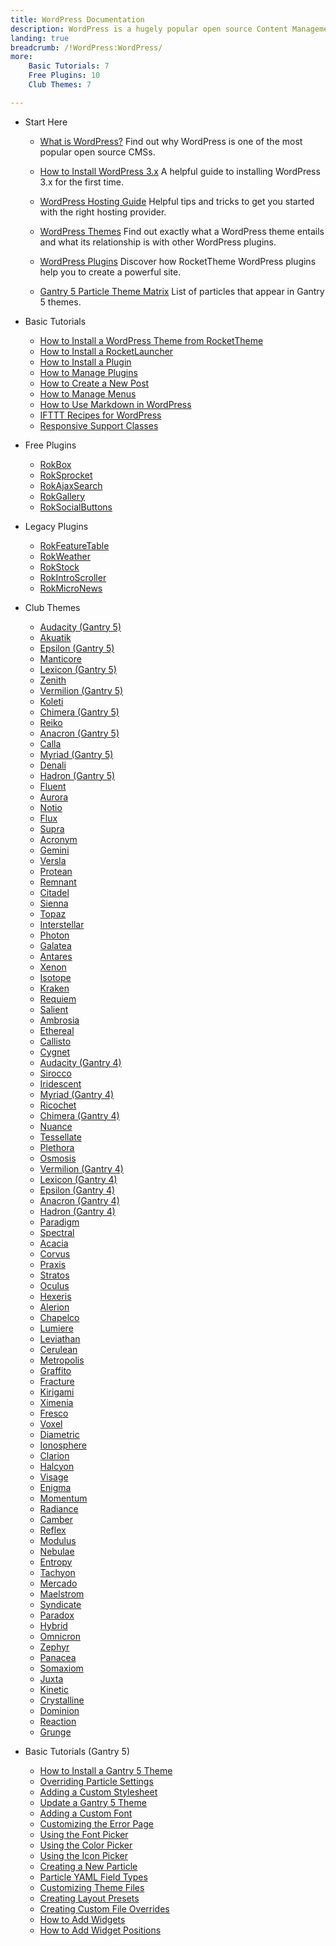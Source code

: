```yaml
---
title: WordPress Documentation
description: WordPress is a hugely popular open source Content Management System (CMS). This section enables you to find out more about WordPress and how to use it with RocketTheme Themes and Plugins.
landing: true
breadcrumb: /!WordPress:WordPress/
more:
	Basic Tutorials: 7
	Free Plugins: 10
	Club Themes: 7

---
```


* Start Here

	- [What is WordPress?](start/)
	  Find out why WordPress is one of the most popular open source CMSs.

	- [How to Install WordPress 3.x](start/install_wordpress_3x.md)
	  A helpful guide to installing WordPress 3.x for the first time.

	- [WordPress Hosting Guide](../hosting/wordpress.md)
	  Helpful tips and tricks to get you started with the right hosting provider.

	- [WordPress Themes](start/themes.md)
	  Find out exactly what a WordPress theme entails and what its relationship is with other WordPress plugins.

	- [WordPress Plugins](start/plugins.md)
	  Discover how RocketTheme WordPress plugins help you to create a powerful site.

  - [Gantry 5 Particle Theme Matrix](https://rockettheme.com/images/common/particles_list.pdf)
	  List of particles that appear in Gantry 5 themes.

<!-- -->

* Basic Tutorials

	- [How to Install a WordPress Theme from RocketTheme](start/themes.md#how-to-install-a-wordpress-theme-from-rockettheme)
	- [How to Install a RocketLauncher](start/rocketlauncher.md)
	- [How to Install a Plugin](start/plugins.md#how-to-install-a-plugin)
	- [How to Manage Plugins](start/plugins.md#how-to-manage-plugins)
	- [How to Create a New Post](start/post.md)
	- [How to Manage Menus](start/menus.md)
	- [How to Use Markdown in WordPress](http://www.rockettheme.com/blog/wordpress/136-how-to-use-markdown-in-wordpress)
	- [IFTTT Recipes for WordPress](http://www.rockettheme.com/blog/reviews/121-ifttt-recipes-for-wordpress-users)
	- [Responsive Support Classes](start/responsive_support_classes.md)

<!-- -->

* Free Plugins

	- [RokBox](plugins/rokbox)
	- [RokSprocket](plugins/roksprocket/)
	- [RokAjaxSearch](plugins/rokajaxsearch/)
	- [RokGallery](plugins/rokgallery/)
	- [RokSocialButtons](plugins/roksocialbuttons)

<!-- -->

* Legacy Plugins

	- [RokFeatureTable](plugins/rokfeaturetable/)
	- [RokWeather](plugins/rokweather/)
	- [RokStock](plugins/rokstock/)
	- [RokIntroScroller](plugins/rokintroscroller)
	- [RokMicroNews](plugins/rokmicronews)

<!-- -->

* Club Themes

	* [Audacity (Gantry 5)](themes/audacity)
	* [Akuatik](themes/akuatik)
	* [Epsilon (Gantry 5)](themes/epsilon)
	* [Manticore](themes/manticore)
	* [Lexicon (Gantry 5)](themes/lexicon)
	* [Zenith](themes/zenith)
	* [Vermilion (Gantry 5)](themes/vermilion)
	* [Koleti](themes/koleti)
	* [Chimera (Gantry 5)](themes/chimera)
	* [Reiko](themes/reiko)
	* [Anacron (Gantry 5)](themes/anacron)
	* [Calla](themes/calla)
	* [Myriad (Gantry 5)](themes/myriad)
	* [Denali](themes/denali)
	* [Hadron (Gantry 5)](themes/hadron)
	* [Fluent](themes/fluent)
	* [Aurora](themes/aurora)
	* [Notio](themes/notio)
	* [Flux](themes/flux)
	* [Supra](themes/supra)
	* [Acronym](themes/acronym)
	* [Gemini](themes/gemini)
	* [Versla](themes/versla)
	* [Protean](themes/protean)
	* [Remnant](themes/remnant)
	* [Citadel](themes/citadel)
	* [Sienna](themes/sienna)
	* [Topaz](themes/topaz)
	* [Interstellar](themes/interstellar)
	* [Photon](themes/photon)
	* [Galatea](themes/galatea)
	* [Antares](themes/antares)
	* [Xenon](themes/xenon)
	* [Isotope](themes/isotope)
	* [Kraken](themes/kraken)
	* [Requiem](themes/requiem)
	* [Salient](themes/salient)
	* [Ambrosia](themes/ambrosia)
	* [Ethereal](themes/ethereal)
	* [Callisto](themes/callisto)
	* [Cygnet](themes/cygnet)
	* [Audacity (Gantry 4)](themes/g4audacity)
	* [Sirocco](themes/sirocco)
	* [Iridescent](themes/iridescent)
	* [Myriad (Gantry 4)](themes/g4myriad)
	* [Ricochet](themes/ricochet)
	* [Chimera (Gantry 4)](themes/g4chimera)
	* [Nuance](themes/nuance)
	* [Tessellate](themes/tessellate)
	* [Plethora](themes/plethora)
	* [Osmosis](themes/osmosis)
	* [Vermilion (Gantry 4)](themes/g4vermilion)
	* [Lexicon (Gantry 4)](themes/g4lexicon)
	* [Epsilon (Gantry 4)](themes/g4epsilon)
	* [Anacron (Gantry 4)](themes/g4anacron)
	* [Hadron (Gantry 4)](themes/g4hadron)
	* [Paradigm](themes/paradigm)
	* [Spectral](themes/spectral)
	* [Acacia](themes/acacia)
	* [Corvus](themes/corvus)
	* [Praxis](themes/praxis)
	* [Stratos](themes/stratos)
	* [Oculus](themes/oculus)
	* [Hexeris](themes/hexeris)
	* [Alerion](themes/alerion)
	* [Chapelco](themes/chapelco)
	* [Lumiere](themes/lumiere)
	* [Leviathan](themes/leviathan)
	* [Cerulean](themes/cerulean)
	* [Metropolis](themes/metropolis)
	* [Graffito](themes/graffito)
	* [Fracture](themes/fracture)
	* [Kirigami](themes/kirigami)
	* [Ximenia](themes/ximenia)
	* [Fresco](themes/fresco)
	* [Voxel](themes/voxel)
	* [Diametric](themes/diametric)
	* [Ionosphere](themes/ionosphere)
	* [Clarion](themes/clarion)
	* [Halcyon](themes/halcyon)
	* [Visage](themes/visage)
	* [Enigma](themes/enigma)
	* [Momentum](themes/momentum)
	* [Radiance](themes/radiance)
	* [Camber](themes/camber)
	* [Reflex](themes/reflex)
	* [Modulus](themes/modulus)
	* [Nebulae](themes/nebulae)
	* [Entropy](themes/entropy)
	* [Tachyon](themes/tachyon)
	* [Mercado](themes/mercado)
	* [Maelstrom](themes/maelstrom)
	* [Syndicate](themes/syndicate)
	* [Paradox](themes/paradox)
	* [Hybrid](themes/hybrid)
	* [Omnicron](themes/omnicron)
	* [Zephyr](themes/zephyr)
	* [Panacea](themes/panacea)
	* [Somaxiom](themes/somaxiom)
	* [Juxta](themes/juxta)
	* [Kinetic](themes/kinetic)
	* [Crystalline](themes/crystalline)
	* [Dominion](themes/dominion)
	* [Reaction](themes/reaction)
	* [Grunge](themes/grunge)

<!-- -->

* Basic Tutorials (Gantry 5)

	- [How to Install a Gantry 5 Theme](http://docs.gantry.org/gantry5/basics/installation#installing-a-gantry-theme)
	- [Overriding Particle Settings](http://docs.gantry.org/gantry5/tutorials/overriding-particle-settings)
	- [Adding a Custom Stylesheet](http://docs.gantry.org/gantry5/tutorials/adding-a-custom-style-sheet)
	- [Update a Gantry 5 Theme](http://docs.gantry.org/gantry5/basics/updating-themes)
	- [Adding a Custom Font](http://docs.gantry.org/gantry5/tutorials/fonts)
	- [Customizing the Error Page](http://docs.gantry.org/gantry5/tutorials/customize-the-error-page)
	- [Using the Font Picker](http://docs.gantry.org/gantry5/tutorials/using-the-font-picker)
	- [Using the Color Picker](http://docs.gantry.org/gantry5/tutorials/using-the-color-picker)
	- [Using the Icon Picker](http://docs.gantry.org/gantry5/tutorials/using-the-icon-picker)
	- [Creating a New Particle](http://docs.gantry.org/gantry5/advanced/creating-a-new-particle)
	- [Particle YAML Field Types](http://docs.gantry.org/gantry5/advanced/particle-yaml-field-types)
	- [Customizing Theme Files](http://docs.gantry.org/gantry5/advanced/customizing-theme-files)
	- [Creating Layout Presets](http://docs.gantry.org/gantry5/advanced/creating-layout-presets)
	- [Creating Custom File Overrides](http://docs.gantry.org/gantry5/advanced/file-overrides)
	- [How to Add Widgets](http://docs.gantry.org/gantry5/particles/module-instance)
	- [How to Add Widget Positions](http://docs.gantry.org/gantry5/particles/position)
